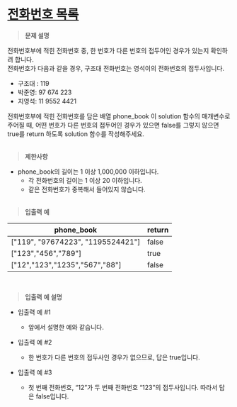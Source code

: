 # **[전화번호 목록](https://programmers.co.kr/learn/courses/30/lessons/42577)**

> **문제 설명**

전화번호부에 적힌 전화번호 중, 한 번호가 다른 번호의 접두어인 경우가 있는지 확인하려 합니다.<br/>
전화번호가 다음과 같을 경우, 구조대 전화번호는 영석이의 전화번호의 접두사입니다.<br/>

- 구조대 : 119
- 박준영: 97 674 223
- 지영석: 11 9552 4421

전화번호부에 적힌 전화번호를 담은 배열 phone_book 이 solution 함수의 매개변수로 주어질 때, 어떤 번호가 다른 번호의 접두어인 경우가 있으면 false를 그렇지 않으면 true를 return 하도록 solution 함수를 작성해주세요.<br/><br/>

> **제한사항**

- phone_book의 길이는 1 이상 1,000,000 이하입니다.
  - 각 전화번호의 길이는 1 이상 20 이하입니다.
  - 같은 전화번호가 중복해서 들어있지 않습니다.<br/><br/>

> **입출력 예**

| phone_book                        | return |
| --------------------------------- | ------ |
| ["119", "97674223", "1195524421"] | false  |
| ["123","456","789"]               | true   |
| ["12","123","1235","567","88"]    | false  |

<br/>

> **입출력 예 설명**

- 입출력 예 #1
  - 앞에서 설명한 예와 같습니다.
- 입출력 예 #2

  - 한 번호가 다른 번호의 접두사인 경우가 없으므로, 답은 true입니다.

- 입출력 예 #3
  - 첫 번째 전화번호, “12”가 두 번째 전화번호 “123”의 접두사입니다. 따라서 답은 false입니다.
